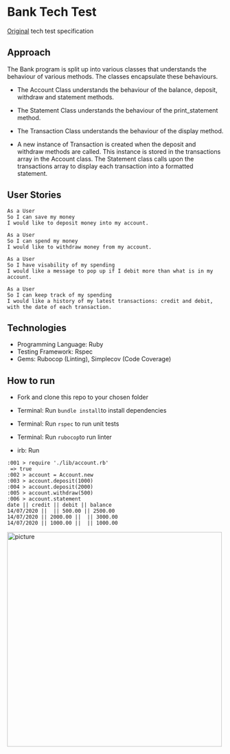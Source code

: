 # Bank Tech Test

[Original](https://github.com/makersacademy/course/blob/master/individual_challenges/bank_tech_test.md) tech test specification

## Approach

The Bank program is split up into various classes that understands the behaviour of various methods. The classes encapsulate these behaviours.

- The Account Class understands the behaviour of the balance, deposit, withdraw and statement methods.
- The Statement Class understands the behaviour of the print_statement method.
- The Transaction Class understands the behaviour of the display method.

- A new instance of Transaction is created when the deposit and withdraw methods are called. This instance is stored in the transactions array in the Account class. The Statement class calls upon the transactions array to display each transaction into a formatted statement. 

## User Stories

```
As a User
So I can save my money
I would like to deposit money into my account.
```
```
As a User
So I can spend my money
I would like to withdraw money from my account.
```
```
As a User
So I have visability of my spending
I would like a message to pop up if I debit more than what is in my account.
```
```
As a User
So I can keep track of my spending
I would like a history of my latest transactions: credit and debit, with the date of each transaction.
```

## Technologies

- Programming Language: Ruby
- Testing Framework: Rspec
- Gems: Rubocop (Linting), Simplecov (Code Coverage)

## How to run 

- Fork and clone this repo to your chosen folder
- Terminal: Run ```bundle install```to install dependencies
- Terminal: Run ```rspec``` to run unit tests
- Terminal: Run ```rubocop```to run linter

- irb: Run

```
:001 > require './lib/account.rb'
 => true
:002 > account = Account.new
:003 > account.deposit(1000)
:004 > account.deposit(2000)
:005 > account.withdraw(500)
:006 > account.statement
date || credit || debit || balance
14/07/2020 ||  || 500.00 || 2500.00
14/07/2020 || 2000.00 ||  || 3000.00
14/07/2020 || 1000.00 ||  || 1000.00
```
<img width="500" alt="picture" src="https://github.com/RichEwin/bank_tech_test/blob/master/images/Screenshot%202020-07-14%20at%2015.11.50.png?raw=true">


